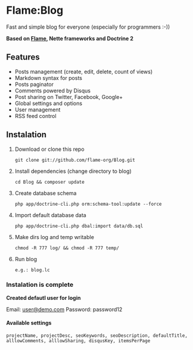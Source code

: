 # Flame:Blog

Fast and simple blog for everyone (especially for programmers :-))

**Based on [Flame](https://github.com/flame-org/Framework), Nette frameworks and Doctrine 2**

## Features
* Posts management (create, edit, delete, count of views)
* Markdown syntax for posts
* Posts paginator
* Comments powered by Disqus
* Post sharing on Twitter, Facebook, Google+
* Global settings and options
* User management
* RSS feed control

## Instalation
1. Download or clone this repo

	`git clone git://github.com/flame-org/Blog.git`

2. Install dependencies (change directory to blog)

	`cd Blog && composer update`

3. Create database schema

	`php app/doctrine-cli.php orm:schema-tool:update --force`

4. Import default database data

	`php app/doctrine-cli.php dbal:import data/db.sql`

5. Make dirs log and temp writable

	`chmod -R 777 log/ && chmod -R 777 temp/`

6. Run blog

	`e.g.: blog.lc`

### Instalation is complete

**Created defautl user for login**

 Email: user@demo.com
 Password: password12


#### Available settings

	projectName, projectDesc, seoKeywords, seoDescription, defaultTitle, alllowComments, alllowSharing, disqusKey, itemsPerPage